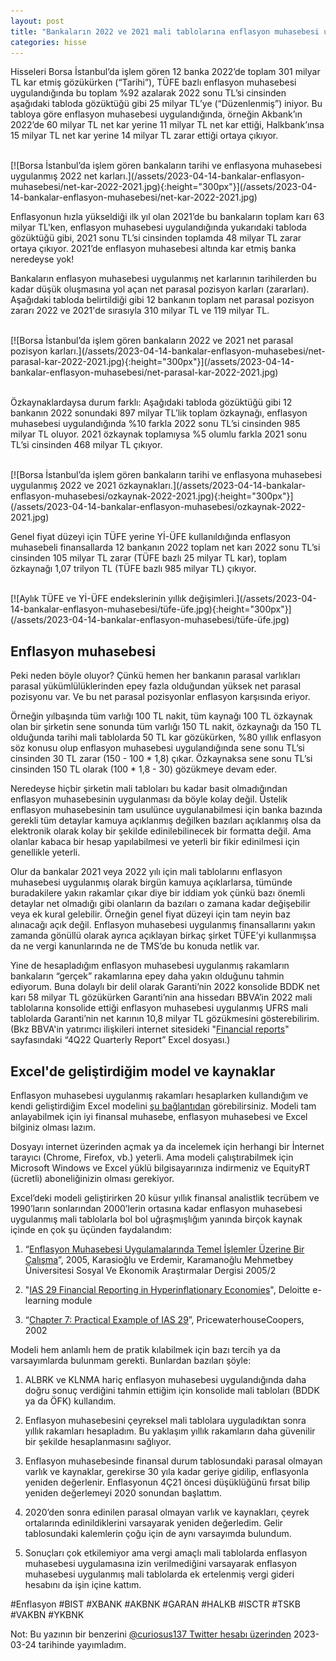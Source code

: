 ```yaml
---
layout: post
title: "Bankaların 2022 ve 2021 mali tablolarına enflasyon muhasebesi uygulanması"
categories: hisse
---
```


Hisseleri Borsa İstanbul’da işlem gören 12 banka 2022’de toplam 301 milyar TL kar etmiş gözükürken (“Tarihi”), TÜFE bazlı enflasyon muhasebesi uygulandığında bu toplam %92 azalarak 2022 sonu TL’si cinsinden aşağıdaki tabloda gözüktüğü gibi 25 milyar TL’ye (“Düzenlenmiş”) iniyor. Bu tabloya göre enflasyon muhasebesi uygulandığında, örneğin Akbank’ın 2022’de 60 milyar TL net kar yerine 11 milyar TL net kar ettiği, Halkbank’ınsa 15 milyar TL net kar yerine 14 milyar TL zarar ettiği ortaya çıkıyor.

<br/>
[![Borsa İstanbul’da işlem gören bankaların tarihi ve enflasyona muhasebesi uygulanmış 2022 net karları.](/assets/2023-04-14-bankalar-enflasyon-muhasebesi/net-kar-2022-2021.jpg){:height="300px"}](/assets/2023-04-14-bankalar-enflasyon-muhasebesi/net-kar-2022-2021.jpg)  
<br/>

Enflasyonun hızla yükseldiği ilk yıl olan 2021’de bu bankaların toplam karı 63 milyar TL'ken, enflasyon muhasebesi uygulandığında yukarıdaki tabloda gözüktüğü gibi, 2021 sonu TL’si cinsinden toplamda 48 milyar TL zarar ortaya çıkıyor. 2021’de enflasyon muhasebesi altında kar etmiş banka neredeyse yok!

Bankaların enflasyon muhasebesi uygulanmış net karlarının tarihilerden bu kadar düşük oluşmasına yol açan net parasal pozisyon karları (zararları). Aşağıdaki tabloda belirtildiği gibi 12 bankanın toplam net parasal pozisyon zararı 2022 ve 2021'de sırasıyla 310 milyar TL ve 119 milyar TL.

<br/>
[![Borsa İstanbul’da işlem gören bankaların 2022 ve 2021 net parasal pozisyon karları.](/assets/2023-04-14-bankalar-enflasyon-muhasebesi/net-parasal-kar-2022-2021.jpg){:height="300px"}](/assets/2023-04-14-bankalar-enflasyon-muhasebesi/net-parasal-kar-2022-2021.jpg)
<br/><br/>

Özkaynaklardaysa durum farklı: Aşağıdaki tabloda gözüktüğü gibi 12 bankanın 2022 sonundaki 897 milyar TL’lik toplam özkaynağı, enflasyon muhasebesi uygulandığında %10 farkla 2022 sonu TL’si cinsinden 985 milyar TL oluyor. 2021 özkaynak toplamıysa %5 olumlu farkla 2021 sonu TL’si cinsinden 468 milyar TL çıkıyor.

<br/>
[![Borsa İstanbul’da işlem gören bankaların tarihi ve enflasyona muhasebesi uygulanmış 2022 ve 2021 özkaynakları.](/assets/2023-04-14-bankalar-enflasyon-muhasebesi/ozkaynak-2022-2021.jpg){:height="300px"}](/assets/2023-04-14-bankalar-enflasyon-muhasebesi/ozkaynak-2022-2021.jpg)  
<br/>

Genel fiyat düzeyi için TÜFE yerine Yİ-ÜFE kullanıldığında enflasyon muhasebeli finansallarda 12 bankanın 2022 toplam net karı 2022 sonu TL’si cinsinden 105 milyar TL zarar (TÜFE bazlı 25 milyar TL kar), toplam özkaynağı 1,07 trilyon TL (TÜFE bazlı 985 milyar TL) çıkıyor.

<br/>
[![Aylık TÜFE ve Yİ-ÜFE endekslerinin yıllık değişimleri.](/assets/2023-04-14-bankalar-enflasyon-muhasebesi/tüfe-üfe.jpg){:height="300px"}](/assets/2023-04-14-bankalar-enflasyon-muhasebesi/tüfe-üfe.jpg)  

## Enflasyon muhasebesi
Peki neden böyle oluyor? Çünkü hemen her bankanın parasal varlıkları parasal yükümlülüklerinden epey fazla olduğundan yüksek net parasal pozisyonu var. Ve bu net parasal pozisyonlar enflasyon karşısında eriyor. 

Örneğin yılbaşında tüm varlığı 100 TL nakit, tüm kaynağı 100 TL özkaynak olan bir şirketin sene sonunda tüm varlığı 150 TL nakit, özkaynağı da 150 TL olduğunda tarihi mali tablolarda 50 TL kar gözükürken, %80 yıllık enflasyon söz konusu olup enflasyon muhasebesi uygulandığında sene sonu TL’si cinsinden 30 TL zarar (150 - 100 * 1,8) çıkar. Özkaynaksa sene sonu TL’si cinsinden 150 TL olarak (100 * 1,8 - 30) gözükmeye devam eder.

Neredeyse hiçbir şirketin mali tabloları bu kadar basit olmadığından enflasyon muhasebesinin uygulanması da böyle kolay değil. Üstelik enflasyon muhasebesinin tam usulünce uygulanabilmesi için banka bazında gerekli tüm detaylar kamuya açıklanmış değilken bazıları açıklanmış olsa da elektronik olarak kolay bir şekilde edinilebilinecek bir formatta değil. Ama olanlar kabaca bir hesap yapılabilmesi ve yeterli bir fikir edinilmesi için genellikle yeterli.

Olur da bankalar 2021 veya 2022 yılı için mali tablolarını enflasyon muhasebesi uygulanmış olarak birgün kamuya açıklarlarsa, tümünde buradakilere yakın rakamlar çıkar diye bir iddiam yok çünkü bazı önemli detaylar net olmadığı gibi olanların da bazıları o zamana kadar değişebilir veya ek kural gelebilir. Örneğin genel fiyat düzeyi için tam neyin baz alınacağı açık değil. Enflasyon muhasebesi uygulanmış finansallarını yakın zamanda gönüllü olarak ayrıca açıklayan birkaç şirket TÜFE’yi kullanmışsa da ne vergi kanunlarında ne de TMS’de bu konuda netlik var.

Yine de hesapladığım enflasyon muhasebesi uygulanmış rakamların bankaların “gerçek” rakamlarına epey daha yakın olduğunu tahmin ediyorum. Buna dolaylı bir delil olarak Garanti’nin 2022 konsolide BDDK net karı 58 milyar TL gözükürken Garanti’nin ana hissedarı BBVA’in 2022 mali tablolarına konsolide ettiği enflasyon muhasebesi uygulanmış UFRS mali tablolarda Garanti’nin net karının 10,8 milyar TL gözükmesini gösterebilirim. (Bkz BBVA'in yatırımcı ilişkileri internet sitesideki "[Financial reports](https://shareholdersandinvestors.bbva.com/financials/financial-reports/#2022)" sayfasındaki “4Q22 Quarterly Report” Excel dosyası.)

## Excel'de geliştirdiğim model ve kaynaklar
Enflasyon muhasebesi uygulanmış rakamları hesaplarken kullandığım ve kendi geliştirdiğim Excel modelini [şu bağlantıdan](https://1drv.ms/x/s!An7xDJLejfMUjWpWUuwChT1dQC6h?e=G66RY5) görebilirsiniz. Modeli tam anlayabilmek için iyi finansal muhasebe, enflasyon muhasebesi ve Excel bilginiz olması lazım.

Dosyayı internet üzerinden açmak ya da incelemek için herhangi bir İnternet tarayıcı (Chrome, Firefox, vb.) yeterli. Ama modeli çalıştırabilmek için Microsoft Windows ve Excel yüklü bilgisayarınıza indirmeniz ve EquityRT (ücretli) aboneliğinizin olması gerekiyor.

Excel’deki modeli geliştirirken 20 küsur yıllık finansal analistlik tecrübem ve 1990’ların sonlarından 2000’lerin ortasına kadar enflasyon muhasebesi uygulanmış mali tablolarla bol bol uğraşmışlığım yanında birçok kaynak içinde en çok şu üçünden faydalandım: 

1. “[Enflasyon Muhasebesi Uygulamalarında Temel İşlemler Üzerine Bir Çalışma](https://dergipark.org.tr/en/pub/kmusekad/issue/10228/125786)”, 2005, Karasioğlu ve Erdemir, Karamanoğlu Mehmetbey Üniversitesi Sosyal Ve Ekonomik Araştırmalar Dergisi 2005/2 

2. "[IAS 29 Financial Reporting in Hyperinflationary Economies](https://www.deloitteifrslearning.com/media/modules/ebf2c53c/sco/story_html5.html?lms=1)", Deloitte e-learning module 

3. “[Chapter 7: Practical Example of IAS 29](https://www.icjce.es/images/pdfs/TECNICA/C02%20-%20IASB/C207%20-%20IAS-PwC%20y%20otros/PWC-UIAS%2029%20Practical%20example.pdf)”, PricewaterhouseCoopers, 2002

Modeli hem anlamlı hem de pratik kılabilmek için bazı tercih ya da varsayımlarda bulunmam gerekti. Bunlardan bazıları şöyle:

1. ALBRK ve KLNMA hariç enflasyon muhasebesi uygulandığında daha doğru sonuç verdiğini tahmin ettiğim için konsolide mali tabloları (BDDK ya da ÖFK) kullandım.

2. Enflasyon muhasebesini çeyreksel mali tablolara uyguladıktan sonra yıllık rakamları hesapladım. Bu yaklaşım yıllık rakamların daha güvenilir bir şekilde hesaplanmasını sağlıyor.

3. Enflasyon muhasebesinde finansal durum tablosundaki parasal olmayan varlık ve kaynaklar, gerekirse 30 yıla kadar geriye gidilip,  enflasyonla yeniden değerlenir. Enflasyonun 4Ç21 öncesi düşüklüğünü fırsat bilip yeniden değerlemeyi 2020 sonundan başlattım.

4. 2020’den sonra edinilen parasal olmayan varlık ve kaynakları, çeyrek ortalarında edinildiklerini varsayarak yeniden değerledim. Gelir tablosundaki kalemlerin çoğu için de aynı varsayımda bulundum.

5. Sonuçları çok etkilemiyor ama vergi amaçlı mali tablolarda enflasyon muhasebesi uygulamasına izin verilmediğini varsayarak enflasyon muhasebesi uygulanmış mali tablolarda ek ertelenmiş vergi gideri hesabını da işin içine kattım.

#Enflasyon #BIST #XBANK #AKBNK #GARAN #HALKB #ISCTR #TSKB #VAKBN #YKBNK

Not: Bu yazının bir benzerini [@curiosus137 Twitter hesabı üzerinden](https://twitter.com/curiosus137/status/1639210228469121024?s=61&t=ckXSOwzZY7rHjBboCn3XJg) 2023-03-24 tarihinde yayımladım.